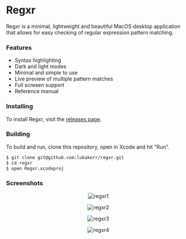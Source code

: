 # Regxr

Regxr is a minimal, lightweight and beautiful MacOS desktop application that allows for easy checking of regular expression pattern matching.

### Features

- Syntax highlighting
- Dark and light modes
- Minimal and simple to use
- Live preview of multiple pattern matches 
- Full screeen support
- Reference manual

### Installing

To install Regxr, visit the [releases page](https://github.com/lukakerr/regxr/releases).

### Building

To build and run, clone this repository, open in Xcode and hit "Run".

```bash
$ git clone git@github.com:lukakerr/regxr.git
$ cd regxr
$ open Regxr.xcodeproj
```

### Screenshots

<p align="center">
  <img src="https://i.imgur.com/ChQl872.png" alt="regxr1">
</p>

<p align="center">
  <img src="https://i.imgur.com/6SAvyif.png" alt="regxr2">
</p>

<p align="center">
  <img src="https://i.imgur.com/k7dXx0o.png" alt="regxr3">
</p>

<p align="center">
  <img src="https://i.imgur.com/NFErfQN.png" alt="regxr4">
</p>
